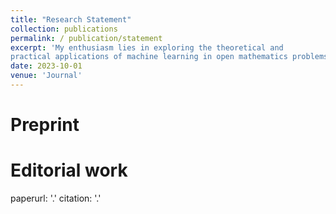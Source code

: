 ```yaml
---
title: "Research Statement"
collection: publications
permalink: / publication/statement
excerpt: 'My enthusiasm lies in exploring the theoretical and
practical applications of machine learning in open mathematics problems. In the corporate world, I like to apply my machine learning expertise in Data Science, and Quantitative Analysis in Finance. In the academic world, I like to apply my machine learning expertise in Numerical Approximations, and explore strategies for physics-informed neural networks'
date: 2023-10-01
venue: 'Journal'
---
```


Preprint
=====

Editorial work
=====

paperurl: '.'
citation: '.'
